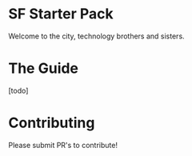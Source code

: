 # SF Starter Pack
Welcome to the city, technology brothers and sisters. 

# The Guide
[todo]

# Contributing 
Please submit PR's to contribute!
